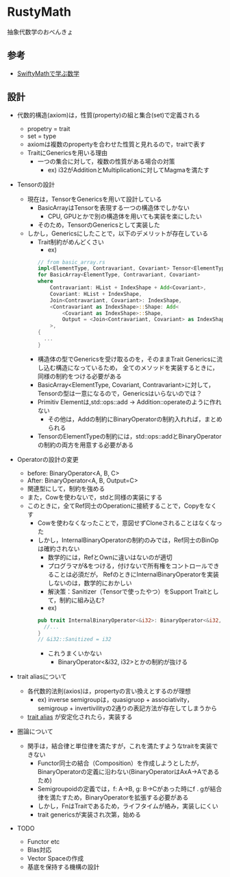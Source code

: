 # RustyMath
 
抽象代数学のおべんきょ

## 参考

- [SwiftyMathで学ぶ数学](https://speakerdeck.com/taketo1024/swiftymathdexue-bushu-xue-chou-xiang-dai-shu-xue?slide=16)

## 設計

- 代数的構造(axiom)は，性質(property)の組と集合(set)で定義される
  - propetry = trait
  - set = type
  - axiomは複数のpropertyを合わせた性質と見れるので，traitで表す
  - TraitにGenericsを用いる理由
    - 一つの集合に対して，複数の性質がある場合の対策
      - ex) i32がAdditionとMultiplicationに対してMagmaを満たす
- Tensorの設計
  - 現在は，TensorをGenericsを用いて設計している
    - BasicArrayはTensorを表現する一つの構造体でしかない
      - CPU, GPUとかで別の構造体を用いても実装を楽にしたい
    - そのため，TensorのGenericsとして実装した
  - しかし，Genericsにしたことで，以下のデメリットが存在している
    - Trait制約がめんどくさい
      - ex)
      ```rust
      // from basic_array.rs
      impl<ElementType, Contravariant, Covariant> Tensor<ElementType, Contravariant, Covariant>
      for BasicArray<ElementType, Contravariant, Covariant>
      where
          Contravariant: HList + IndexShape + Add<Covariant>,
          Covariant: HList + IndexShape,
          Join<Contravariant, Covariant>: IndexShape,
          <Contravariant as IndexShape>::Shape: Add<
              <Covariant as IndexShape>::Shape,
              Output = <Join<Contravariant, Covariant> as IndexShape>::Shape,
          >,
      {
        ...
      }
      ```
    - 構造体の型でGenericsを受け取るのを，そのままTrait Genericsに流し込む構造になっているため，
      全てのメソッドを実装するときに，同様の制約をつける必要がある
    - BasicArray<ElementType, Covariant, Contravariant>に対して，Tensorの型は一意になるので，Genericsはいらないのでは？
    - Primitiv Elementは,std::ops::add -> Addition::operateのように作れない
      - その他は，Addの制約にBinaryOperatorの制約入れれば，まとめられる
    - TensorのElementTypeの制約には，std::ops::addとBinaryOperatorの制約の両方を用意する必要がある
- Operatorの設計の変更
  - before: BinaryOperator<A, B, C>
  - After: BinaryOperator<A, B, Output=C>
  - 関連型にして，制約を強める
  - また，Cowを使わないで，stdと同様の実装にする
  - このときに，全てRef同士のOperationに接続することで，Copyをなくす
    - Cowを使わなくなったことで，意図せずCloneされることはなくなった
    - しかし，InternalBinaryOperatorの制約のみでは，Ref同士のBinOpは確約されない
      - 数学的には，RefとOwnに違いはないのが適切
      - プログラマが&をつける，付けないで所有権をコントロールできることは必須だが，
        RefのときにInternalBinaryOperatorを実装しないのは，数学的におかしい
      - 解決策：Sanitizer（Tensorで使ったやつ）をSupport Traitとして，制約に組み込む?
      - ex) 
      ```rust
      pub trait InternalBinaryOperator<&i32>: BinaryOperator<&i32, &i32, Output=&i32::Sanitized> {
        //...
      }
      // &i32::Sanitized = i32
      ```
      - これうまくいかない
        - BinaryOperator<&i32, i32>とかの制約が抜ける

- trait aliasについて
  - 各代数的法則(axios)は，propertyの言い換えとするのが理想
    - ex) inverse semigroupは，quasigruop + associativity，semigroup + invertivilityの2通りの表記方法が存在してしまうから
  - [trait alias](https://github.com/rust-lang/rust/issues/41517) が安定化されたら，実装する

- 圏論について
  - 関手は，結合律と単位律を満たすが，これを満たすようなtraitを実装できない
    - Functor同士の結合（Composition）を作成しようとしたが，BinaryOperatorの定義に沿わない(BinaryOperatorはAxA->Aであるため)
    - Semigroupoidの定義では，f: A->B, g: B->Cがあった時にf . gが結合律を満たすため，BinaryOperatorを拡張する必要がある
    - しかし，FnはTraitであるため，ライフタイムが絡み，実装しにくい
    - trait genericsが実装され次第，始める

- TODO
  - Functor etc
  - Blas対応
  - Vector Spaceの作成
  - 基底を保持する機構の設計